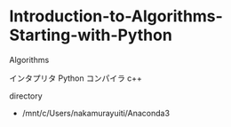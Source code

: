 # Introduction-to-Algorithms-Starting-with-Python
Algorithms

インタプリタ
Python
コンパイラ
c++

directory
* /mnt/c/Users/nakamurayuiti/Anaconda3